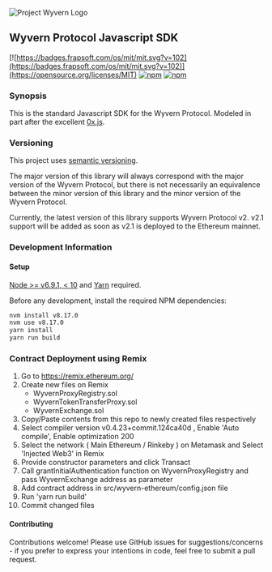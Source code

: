 ![Project Wyvern Logo](https://media.githubusercontent.com/media/ProjectWyvern/wyvern-branding/master/logo/logo-square-red-transparent-200x200.png?raw=true "Project Wyvern Logo")

## Wyvern Protocol Javascript SDK

[![https://badges.frapsoft.com/os/mit/mit.svg?v=102](https://badges.frapsoft.com/os/mit/mit.svg?v=102)](https://opensource.org/licenses/MIT) [![npm](https://img.shields.io/npm/v/wyvern-js.svg)](https://www.npmjs.com/package/wyvern-js) [![npm](https://img.shields.io/npm/dt/wyvern-js.svg)](https://www.npmjs.com/package/wyvern-js)

### Synopsis

This is the standard Javascript SDK for the Wyvern Protocol. Modeled in part after the excellent [0x.js](https://github.com/0xProject/0x.js).

### Versioning

This project uses [semantic versioning](https://semver.org/).

The major version of this library will always correspond with the major version of the Wyvern Protocol, but there is not necessarily an equivalence between the minor version of this library and the minor version of the Wyvern Protocol.

Currently, the latest version of this library supports Wyvern Protocol v2. v2.1 support will be added as soon as v2.1 is deployed to the Ethereum mainnet.

### Development Information

#### Setup

[Node >= v6.9.1, < 10](https://nodejs.org/en/) and [Yarn](https://yarnpkg.com/en/) required.

Before any development, install the required NPM dependencies:

```bash
nvm install v8.17.0
nvm use v8.17.0
yarn install
yarn run build
```

### Contract Deployment using Remix
1. Go to https://remix.ethereum.org/
2. Create new files on Remix
    - WyvernProxyRegistry.sol
    - WyvernTokenTransferProxy.sol
    - WyvernExchange.sol
3. Copy/Paste contents from this repo to newly created files respectively
3. Select compiler version v0.4.23+commit.124ca40d , Enable 'Auto compile', Enable optimization 200
4. Select the network ( Main Ethereum / Rinkeby ) on Metamask and Select 'Injected Web3' in Remix
5. Provide constructor parameters and click Transact
6. Call grantInitialAuthentication function on WyvernProxyRegistry and pass WyvernExchange address as parameter
7. Add contract address in src/wyvern-ethereum/config.json file
8. Run 'yarn run build'
9. Commit changed files

#### Contributing

Contributions welcome! Please use GitHub issues for suggestions/concerns - if you prefer to express your intentions in code, feel free to submit a pull request.

